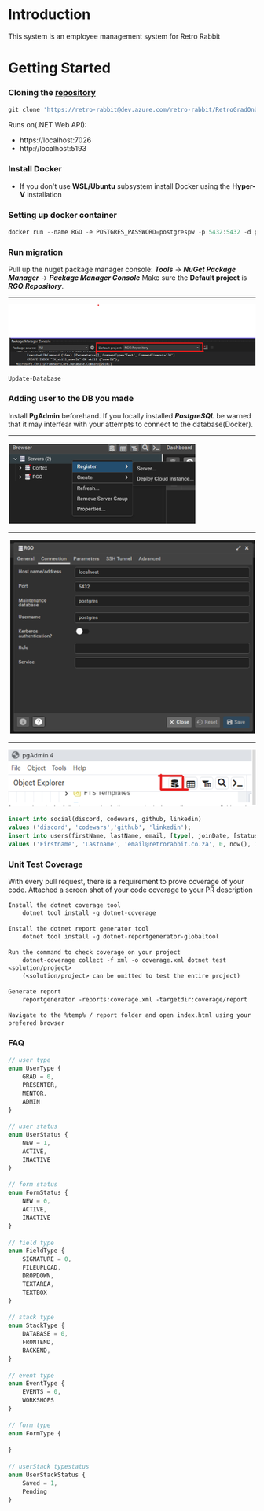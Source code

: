 # Introduction 
This system is an employee management system for Retro Rabbit

# Getting Started
### Cloning the [repository](https://retro-rabbit@dev.azure.com/retro-rabbit/RetroGradOnboard/_git/RGO-Server)
```powershell
git clone 'https://retro-rabbit@dev.azure.com/retro-rabbit/RetroGradOnboard/_git/RGO-Server'
```
Runs on(.NET Web API):
- https://localhost:7026
- http://localhost:5193
### Install Docker
- If you don't use **WSL/Ubuntu** subsystem install Docker using the **Hyper-V** installation
### Setting up docker container
```powershell
docker run --name RGO -e POSTGRES_PASSWORD=postgrespw -p 5432:5432 -d postgres
```
### Run migration
Pull up the nuget package manager console:
**_Tools_** -> **_NuGet Package Manager_** -> **_Package Manager Console_**
Make sure the **Default project** is **_RGO.Repository_**.
___
![Image of Package Manager Console](./Screenshot%202023-08-02%20173156.png)

```powershell
Update-Database
```
### Adding user to the DB you made
Install **PgAdmin** beforehand. If you locally installed **_PostgreSQL_** be warned that it may interfear with your attempts to connect to the database(Docker).
___
![Register service](./Screenshot%202023-08-02%20173735.png)
___
![Register service - connection](./Screenshot%202023-08-02%20173613.png)
___
![PgAdmin query tool](./Screenshot%202023-08-02%20173343.png)
```sql
insert into social(discord, codewars, github, linkedin)
values ('discord', 'codewars','github', 'linkedin');
insert into users(firstName, lastName, email, [type], joinDate, [status])
values ('Firstname', 'Lastname', 'email@retrorabbit.co.za', 0, now(), 1, 1);
```

### Unit Test Coverage
With every pull request, there is a requirement to prove coverage of your code. Attached a screen shot of your code coverage to your PR description
```
Install the dotnet coverage tool
    dotnet tool install -g dotnet-coverage

Install the dotnet report generator tool
    dotnet tool install -g dotnet-reportgenerator-globaltool
    
Run the command to check coverage on your project
    dotnet-coverage collect -f xml -o coverage.xml dotnet test <solution/project>
    (<solution/project> can be omitted to test the entire project) 
    
Generate report
    reportgenerator -reports:coverage.xml -targetdir:coverage/report
    
Navigate to the %temp% / report folder and open index.html using your prefered browser
```


### FAQ
```typescript
// user type
enum UserType {
    GRAD = 0,
    PRESENTER,
    MENTOR,
    ADMIN
}

// user status
enum UserStatus {
    NEW = 1,
    ACTIVE,
    INACTIVE
}

// form status
enum FormStatus {
    NEW = 0,
    ACTIVE,
    INACTIVE
}

// field type
enum FieldType {
    SIGNATURE = 0,
    FILEUPLOAD,
    DROPDOWN,
    TEXTAREA,
    TEXTBOX
}

// stack type
enum StackType {
    DATABASE = 0,
    FRONTEND,
    BACKEND,
}

// event type
enum EventType {
    EVENTS = 0,
    WORKSHOPS
}

// form type
enum FormType {
    
}

// userStack typestatus
enum UserStackStatus {
    Saved = 1,
    Pending
}
```